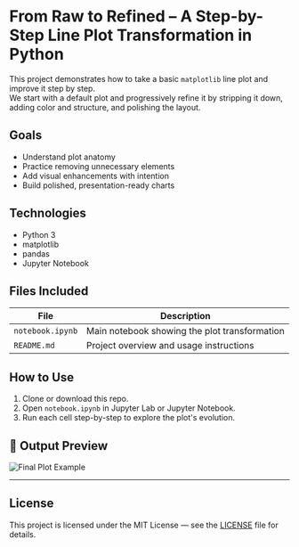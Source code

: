 # From Raw to Refined – A Step-by-Step Line Plot Transformation in Python

This project demonstrates how to take a basic `matplotlib` line plot and improve it step by step.  
We start with a default plot and progressively refine it by stripping it down, adding color and structure, and polishing the layout.

##  Goals

- Understand plot anatomy
- Practice removing unnecessary elements
- Add visual enhancements with intention
- Build polished, presentation-ready charts

##  Technologies

- Python 3
- matplotlib
- pandas
- Jupyter Notebook

##  Files Included

| File             | Description                                  |
|------------------|----------------------------------------------|
| `notebook.ipynb` | Main notebook showing the plot transformation |
| `README.md`      | Project overview and usage instructions       |

##  How to Use

1. Clone or download this repo.
2. Open `notebook.ipynb` in Jupyter Lab or Jupyter Notebook.
3. Run each cell step-by-step to explore the plot's evolution.

## 📸 Output Preview

![Final Plot Example](https://via.placeholder.com/600x300?text=Final+Polished+Plot)

---

##  License

This project is licensed under the MIT License — see the [LICENSE](LICENSE) file for details.
